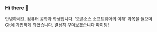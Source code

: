 ### Hi there 👋
 안녕하세요. 컴퓨터 공학과 학생입니다. '오픈소스 소프트웨어의 이해' 과목을 들으며 Git에 가입하게 되었습니다. 열심히 꾸며보겠습니다 파이팅!
<!--
**seokhyunkwon/seokhyunkwon** is a ✨ _special_ ✨ repository because its `README.md` (this file) appears on your GitHub profile.

Here are some ideas to get you started:

- 🔭 I’m currently working on ...
- 🌱 I’m currently learning ...
- 👯 I’m looking to collaborate on ...
- 🤔 I’m looking for help with ...
- 💬 Ask me about ...
- 📫 How to reach me: ...
- 😄 Pronouns: ...
- ⚡ Fun fact: ...
-->

